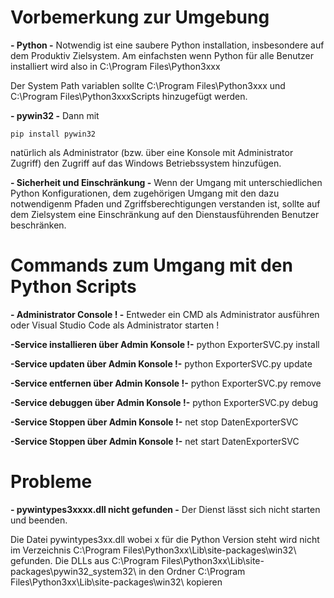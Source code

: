 # Vorbemerkung zur Umgebung
**- Python -**
Notwendig ist eine saubere Python installation, insbesondere auf dem Produktiv Zielsystem.
Am einfachsten wenn Python für alle Benutzer installiert wird also in C:\Program Files\Python3xxx

Der System Path variablen sollte C:\Program Files\Python3xxx 
und C:\Program Files\Python3xxxScripts hinzugefügt werden.

**- pywin32 -**
Dann mit 

    pip install pywin32 

natürlich als Administrator (bzw. über eine Konsole mit Administrator Zugriff) 
den Zugriff auf das Windows Betriebssystem hinzufügen. 

**- Sicherheit und Einschränkung -**
Wenn der Umgang mit unterschiedlichen Python Konfigurationen, dem zugehörigen Umgang mit
den dazu notwendigenm Pfaden und Zgriffsberechtigungen verstanden ist, sollte auf dem 
Zielsystem eine Einschränkung auf den Dienstausführenden Benutzer beschränken.  

# Commands zum Umgang mit den Python Scripts 

**- Administrator Console ! -**
Entweder ein CMD als Administrator ausführen 
oder Visual Studio Code als Administrator starten !

**-Service installieren über Admin Konsole !-**
python ExporterSVC.py install

**-Service updaten über Admin Konsole !-**
python ExporterSVC.py update

**-Service entfernen über Admin Konsole !-**
python ExporterSVC.py remove

**-Service debuggen über Admin Konsole !-**
python ExporterSVC.py debug

**-Service Stoppen über Admin Konsole !-**
net stop DatenExporterSVC

**-Service Stoppen  über Admin Konsole !-**
net start DatenExporterSVC

# Probleme

**- pywintypes3xxxx.dll nicht gefunden -**
Der Dienst lässt sich nicht starten und beenden. 

Die Datei pywintypes3xx.dll wobei x für die Python Version steht wird nicht im Verzeichnis
 C:\Program Files\Python3xx\Lib\site-packages\win32\ 
 gefunden. Die DLLs aus C:\Program Files\Python3xx\Lib\site-packages\pywin32_system32\ in den Ordner
  C:\Program Files\Python3xx\Lib\site-packages\win32\  kopieren



